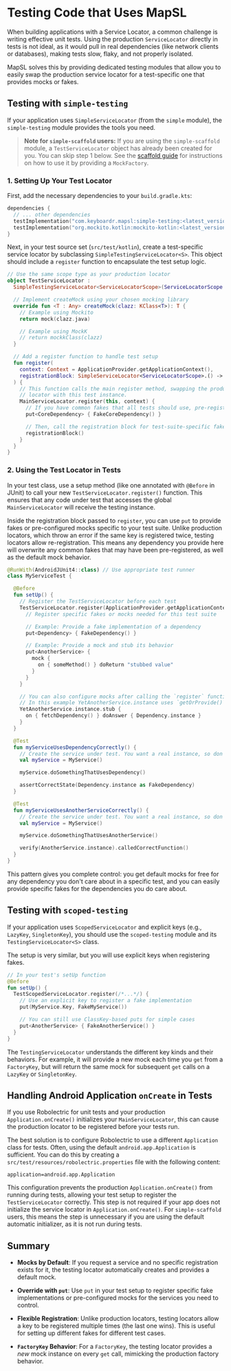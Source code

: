 # Testing Code that Uses MapSL

When building applications with a Service Locator, a common challenge is writing effective unit
tests. Using the production `ServiceLocator` directly in tests is not ideal, as it would pull in
real dependencies (like network clients or databases), making tests slow, flaky, and not properly
isolated.

MapSL solves this by providing dedicated testing modules that allow you to easily swap the
production service locator for a test-specific one that provides mocks or fakes.

## Testing with `simple-testing`

If your application uses `SimpleServiceLocator` (from the `simple` module), the `simple-testing`
module provides the tools you need.

> **Note for `simple-scaffold` users:** If you are using the `simple-scaffold` module, a
`TestServiceLocator` object has already been created for you. You can skip step 1 below. See
> the [scaffold guide](./scaffold.md "null") for instructions on how to use it by providing a
`MockFactory`.

### 1. Setting Up Your Test Locator

First, add the necessary dependencies to your `build.gradle.kts`:

```kotlin
dependencies {
  // ... other dependencies
  testImplementation("com.keyboardr.mapsl:simple-testing:<latest_version>")
  testImplementation("org.mockito.kotlin:mockito-kotlin:<latest_version>") // Or io.mockk:mockk for MockK
}
```

Next, in your test source set (`src/test/kotlin`), create a test-specific service locator by
subclassing `SimpleTestingServiceLocator<S>`. This object should include a `register` function to
encapsulate the test setup logic.

```kotlin
// Use the same scope type as your production locator
object TestServiceLocator :
  SimpleTestingServiceLocator<ServiceLocatorScope>(ServiceLocatorScope.Testing) {

  // Implement createMock using your chosen mocking library
  override fun <T : Any> createMock(clazz: KClass<T>): T {
    // Example using Mockito
    return mock(clazz.java)

    // Example using MockK
    // return mockkClass(clazz)
  }

  // Add a register function to handle test setup
  fun register(
    context: Context = ApplicationProvider.getApplicationContext(),
    registrationBlock: SimpleServiceLocator<ServiceLocatorScope>.() -> Unit = {}
  ) {
    // This function calls the main register method, swapping the production
    // locator with this test instance.
    MainServiceLocator.register(this, context) {
      // If you have common fakes that all tests should use, pre-register them here.
      put<CoreDependency> { FakeCoreDependency() }

      // Then, call the registration block for test-suite-specific fakes.
      registrationBlock()
    }
  }
}

```

### 2. Using the Test Locator in Tests

In your test class, use a setup method (like one annotated with `@Before` in JUnit) to call your new
`TestServiceLocator.register()` function. This ensures that any code under test that accesses the
global `MainServiceLocator` will receive the testing instance.

Inside the registration block passed to `register`, you can use `put` to provide fakes or
pre-configured mocks specific to your test suite. Unlike production locators, which throw an error
if the same key is registered twice, testing locators allow re-registration. This means any
dependency you provide here will overwrite any common fakes that may have been pre-registered, as
well as the default mock behavior.

```kotlin
@RunWith(AndroidJUnit4::class) // Use appropriate test runner
class MyServiceTest {

  @Before
  fun setUp() {
    // Register the TestServiceLocator before each test
    TestServiceLocator.register(ApplicationProvider.getApplicationContext()) {
      // Register specific fakes or mocks needed for this test suite

      // Example: Provide a fake implementation of a dependency
      put<Dependency> { FakeDependency() }

      // Example: Provide a mock and stub its behavior
      put<AnotherService> {
        mock {
          on { someMethod() } doReturn "stubbed value"
        }
      }
    }

    // You can also configure mocks after calling the `register` function
    // In this example YetAnotherService.instance uses `getOrProvide()`
    YetAnotherService.instance.stub {
      on { fetchDependency() } doAnswer { Dependency.instance }
    }
  }

  @Test
  fun myServiceUsesDependencyCorrectly() {
    // Create the service under test. You want a real instance, so don't use MyService.instance
    val myService = MyService()

    myService.doSomethingThatUsesDependency()

    assertCorrectState(Dependency.instance as FakeDependency)
  }

  @Test
  fun myServiceUsesAnotherServiceCorrectly() {
    // Create the service under test. You want a real instance, so don't use MyService.instance
    val myService = MyService()

    myService.doSomethingThatUsesAnotherService()

    verify(AnotherService.instance).calledCorrectFunction()
  }
}
```

This pattern gives you complete control: you get default mocks for free for any dependency you don't
care about in a specific test, and you can easily provide specific fakes for the dependencies you do
care about.

## Testing with `scoped-testing`

If your application uses `ScopedServiceLocator` and explicit keys (e.g., `LazyKey`, `SingletonKey`),
you should use the `scoped-testing` module and its `TestingServiceLocator<S>` class.

The setup is very similar, but you will use explicit keys when registering fakes.

```kotlin
// In your test's setUp function
@Before
fun setUp() {
  TestScopedServiceLocator.register(/*...*/) {
    // Use an explicit key to register a fake implementation
    put(MyService.Key, FakeMyService())

    // You can still use ClassKey-based puts for simple cases
    put<AnotherService> { FakeAnotherService() }
  }
}
```

The `TestingServiceLocator` understands the different key kinds and their behaviors. For example, it
will provide a new mock each time you `get` from a `FactoryKey`, but will return the same mock for
subsequent `get` calls on a `LazyKey` or `SingletonKey`.

## Handling Android Application `onCreate` in Tests

If you use Robolectric for unit tests and your production `Application.onCreate()` initializes your
`MainServiceLocator`, this can cause the production locator to be registered before your tests run.

The best solution is to configure Robolectric to use a different `Application` class for tests.
Often, using the default `android.app.Application` is sufficient. You can do this by creating a
`src/test/resources/robolectric.properties` file with the following content:

```properties
application=android.app.Application
```

This configuration prevents the production `Application.onCreate()` from running during tests,
allowing your test setup to register the `TestServiceLocator` correctly. This step is not required
if your app does not initialize the service locator in `Application.onCreate()`. For
`simple-scaffold` users, this means the step is unnecessary if you are using the default automatic
initializer, as it is not run during tests.

## Summary

- **Mocks by Default**: If you request a service and no specific registration exists for it, the
  testing locator automatically creates and provides a default mock.

- **Override with `put`**: Use `put` in your test setup to register specific fake implementations or
  pre-configured mocks for the services you need to control.

- **Flexible Registration**: Unlike production locators, testing locators allow a key to be
  registered multiple times (the last one wins). This is useful for setting up different fakes for
  different test cases.

- **`FactoryKey` Behavior**: For a `FactoryKey`, the testing locator provides a *new* mock instance
  on every `get` call, mimicking the production factory behavior.